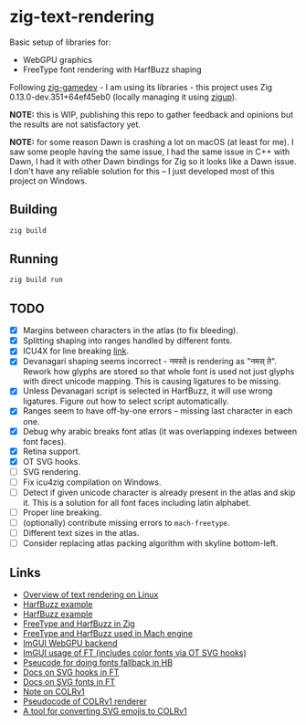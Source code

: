 # zig-text-rendering

Basic setup of libraries for:

- WebGPU graphics
- FreeType font rendering with HarfBuzz shaping

Following [zig-gamedev](https://github.com/zig-gamedev/zig-gamedev/tree/main) - I am using its libraries - this project uses Zig 0.13.0-dev.351+64ef45eb0 (locally managing it using [zigup](https://github.com/marler8997/zigup)).

**NOTE:** this is WIP, publishing this repo to gather feedback and opinions but the results are not satisfactory yet.

**NOTE:** for some reason Dawn is crashing a lot on macOS (at least for me). I saw some people having the same issue, I had the same issue in C++ with Dawn, I had it with other Dawn bindings for Zig so it looks like a Dawn issue. I don't have any reliable solution for this – I just developed most of this project on Windows.

## Building

```sh
zig build
```

## Running

```sh
zig build run
```

## TODO

- [x] Margins between characters in the atlas (to fix bleeding).
- [x] Splitting shaping into ranges handled by different fonts.
- [x] ICU4X for line breaking [link](https://codeberg.org/linusg/icu4zig).
- [x] Devanagari shaping seems incorrect - नमस्ते is rendering as "नमस् ते". Rework how glyphs are stored so that whole font is used not just glyphs with direct unicode mapping. This is causing ligatures to be missing.
- [x] Unless Devanagari script is selected in HarfBuzz, it will use wrong ligatures. Figure out how to select script automatically.
- [x] Ranges seem to have off-by-one errors – missing last character in each one.
- [x] Debug why arabic breaks font atlas (it was overlapping indexes between font faces).
- [x] Retina support.
- [x] OT SVG hooks.
- [ ] SVG rendering.
- [ ] Fix icu4zig compilation on Windows.
- [ ] Detect if given unicode character is already present in the atlas and skip it. This is a solution for all font faces including latin alphabet.
- [ ] Proper line breaking.
- [ ] (optionally) contribute missing errors to `mach-freetype`.
- [ ] Different text sizes in the atlas.
- [ ] Consider replacing atlas packing algorithm with skyline bottom-left.

## Links

- [Overview of text rendering on Linux](https://mrandri19.github.io/2019/07/24/modern-text-rendering-linux-overview.html)
- [HarfBuzz example](https://github.com/harfbuzz/harfbuzz-tutorial)
- [HarfBuzz example](https://github.com/tangrams/harfbuzz-example)
- [FreeType and HarfBuzz in Zig](https://ziggit.dev/t/rendering-text-with-harfbuzz-freetype/5636/7)
- [FreeType and HarfBuzz used in Mach engine](https://github.com/hexops/mach/blob/main/src/gfx/font/native/Font.zig)
- [ImGUI WebGPU backend](https://github.com/ocornut/imgui/blob/master/backends/imgui_impl_wgpu.cpp)
- [ImGUI usage of FT (includes color fonts via OT SVG hooks)](https://github.com/ocornut/imgui/blob/master/misc/freetype/imgui_freetype.cpp)
- [Pseucode for doing fonts fallback in HB](https://tex.stackexchange.com/questions/520034/fallback-for-harfbuzz-fonts)
- [Docs on SVG hooks in FT](https://freetype.org/freetype2/docs/reference/ft2-properties.html#svg-hooks)
- [Docs on SVG fonts in FT](https://freetype.org/freetype2/docs/reference/ft2-svg_fonts.html#svg_fonts)
- [Note on COLRv1](https://gitlab.freedesktop.org/freetype/freetype/-/issues/1229#note_1926547)
- [Pseudocode of COLRv1 renderer](https://github.com/googlefonts/colr-gradients-spec?tab=readme-ov-file#pseudocode)
- [A tool for converting SVG emojis to COLRv1](https://github.com/googlefonts/nanoemoji)
